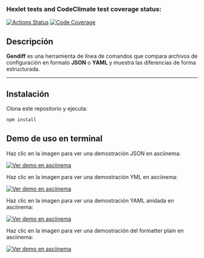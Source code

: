 ### Hexlet tests and CodeClimate test coverage status:

[![Actions Status](https://github.com/Seb-fd/frontend-project-103/actions/workflows/hexlet-check.yml/badge.svg)](https://github.com/Seb-fd/frontend-project-103/actions) [![Code Coverage](https://qlty.sh/badges/2a721303-14c5-4164-a494-34aa9b803258/test_coverage.svg)](https://qlty.sh/gh/Seb-fd/projects/frontend-project-103)

## Descripción

**Gendiff** es una herramienta de línea de comandos que compara archivos de configuración en formato **JSON** o **YAML** y muestra las diferencias de forma estructurada.

---

## Instalación

Clona este repositorio y ejecuta:

```bash
npm install
```

## Demo de uso en terminal

Haz clic en la imagen para ver una demostración JSON en asciinema:

[![Ver demo en asciinema](https://asciinema.org/a/QFI4siDUhCwWYaUhr8jeQ4vXc.svg)](https://asciinema.org/a/QFI4siDUhCwWYaUhr8jeQ4vXc)

Haz clic en la imagen para ver una demostración YML en asciinema:

[![Ver demo en asciinema](https://asciinema.org/a/KTQn0gsn7RbkxpeRJqD9EZi68.svg)](https://asciinema.org/a/KTQn0gsn7RbkxpeRJqD9EZi68)

Haz clic en la imagen para ver una demostración YAML anidada en asciinema:

[![Ver demo en asciinema](https://asciinema.org/a/WFKaBIhTXVA0l8heEAtayrPRL.svg)](https://asciinema.org/a/WFKaBIhTXVA0l8heEAtayrPRL)

Haz clic en la imagen para ver una demostración del formatter plain en asciinema:

[![Ver demo en asciinema](https://asciinema.org/a/HP1omMonyax02sFr0LnmjR92s.svg)](https://asciinema.org/a/HP1omMonyax02sFr0LnmjR92s)
